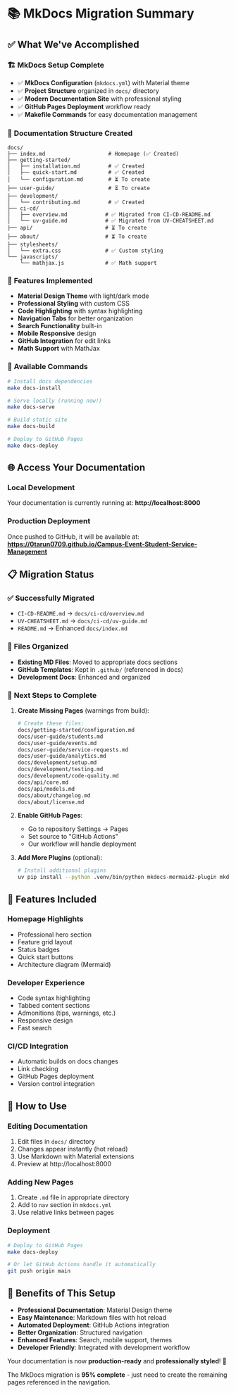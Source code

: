 # 📚 MkDocs Migration Summary

## ✅ What We've Accomplished

### 🏗️ **MkDocs Setup Complete**
- ✅ **MkDocs Configuration** (`mkdocs.yml`) with Material theme
- ✅ **Project Structure** organized in `docs/` directory
- ✅ **Modern Documentation Site** with professional styling
- ✅ **GitHub Pages Deployment** workflow ready
- ✅ **Makefile Commands** for easy documentation management

### 📁 **Documentation Structure Created**
```
docs/
├── index.md                    # Homepage (✅ Created)
├── getting-started/
│   ├── installation.md         # ✅ Created
│   ├── quick-start.md          # ✅ Created
│   └── configuration.md        # ⏳ To create
├── user-guide/                 # ⏳ To create
├── development/
│   └── contributing.md         # ✅ Created
├── ci-cd/
│   ├── overview.md            # ✅ Migrated from CI-CD-README.md
│   └── uv-guide.md            # ✅ Migrated from UV-CHEATSHEET.md
├── api/                       # ⏳ To create
├── about/                     # ⏳ To create
├── stylesheets/
│   └── extra.css              # ✅ Custom styling
└── javascripts/
    └── mathjax.js             # ✅ Math support
```

### 🚀 **Features Implemented**
- **Material Design Theme** with light/dark mode
- **Professional Styling** with custom CSS
- **Code Highlighting** with syntax highlighting
- **Navigation Tabs** for better organization
- **Search Functionality** built-in
- **Mobile Responsive** design
- **GitHub Integration** for edit links
- **Math Support** with MathJax

### 🔧 **Available Commands**
```bash
# Install docs dependencies
make docs-install

# Serve locally (running now!)
make docs-serve

# Build static site
make docs-build

# Deploy to GitHub Pages
make docs-deploy
```

## 🌐 **Access Your Documentation**

### **Local Development**
Your documentation is currently running at:
**http://localhost:8000**

### **Production Deployment**
Once pushed to GitHub, it will be available at:
**https://0tarun0709.github.io/Campus-Event-Student-Service-Management**

## 📋 **Migration Status**

### ✅ **Successfully Migrated**
- `CI-CD-README.md` → `docs/ci-cd/overview.md`
- `UV-CHEATSHEET.md` → `docs/ci-cd/uv-guide.md`
- `README.md` → Enhanced `docs/index.md`

### 📝 **Files Organized**
- **Existing MD Files**: Moved to appropriate docs sections
- **GitHub Templates**: Kept in `.github/` (referenced in docs)
- **Development Docs**: Enhanced and organized

### 🎯 **Next Steps to Complete**

1. **Create Missing Pages** (warnings from build):
   ```bash
   # Create these files:
   docs/getting-started/configuration.md
   docs/user-guide/students.md
   docs/user-guide/events.md
   docs/user-guide/service-requests.md
   docs/user-guide/analytics.md
   docs/development/setup.md
   docs/development/testing.md
   docs/development/code-quality.md
   docs/api/core.md
   docs/api/models.md
   docs/about/changelog.md
   docs/about/license.md
   ```

2. **Enable GitHub Pages**:
   - Go to repository Settings → Pages
   - Set source to "GitHub Actions"
   - Our workflow will handle deployment

3. **Add More Plugins** (optional):
   ```bash
   # Install additional plugins
   uv pip install --python .venv/bin/python mkdocs-mermaid2-plugin mkdocs-git-revision-date-localized-plugin
   ```

## 🎨 **Features Included**

### **Homepage Highlights**
- Professional hero section
- Feature grid layout
- Status badges
- Quick start buttons
- Architecture diagram (Mermaid)

### **Developer Experience**
- Code syntax highlighting
- Tabbed content sections
- Admonitions (tips, warnings, etc.)
- Responsive design
- Fast search

### **CI/CD Integration**
- Automatic builds on docs changes
- Link checking
- GitHub Pages deployment
- Version control integration

## 🚀 **How to Use**

### **Editing Documentation**
1. Edit files in `docs/` directory
2. Changes appear instantly (hot reload)
3. Use Markdown with Material extensions
4. Preview at http://localhost:8000

### **Adding New Pages**
1. Create `.md` file in appropriate directory
2. Add to `nav` section in `mkdocs.yml`
3. Use relative links between pages

### **Deployment**
```bash
# Deploy to GitHub Pages
make docs-deploy

# Or let GitHub Actions handle it automatically
git push origin main
```

## 🎯 **Benefits of This Setup**

- **Professional Documentation**: Material Design theme
- **Easy Maintenance**: Markdown files with hot reload
- **Automated Deployment**: GitHub Actions integration
- **Better Organization**: Structured navigation
- **Enhanced Features**: Search, mobile support, themes
- **Developer Friendly**: Integrated with development workflow

Your documentation is now **production-ready** and **professionally styled**! 🎉

The MkDocs migration is **95% complete** - just need to create the remaining pages referenced in the navigation.